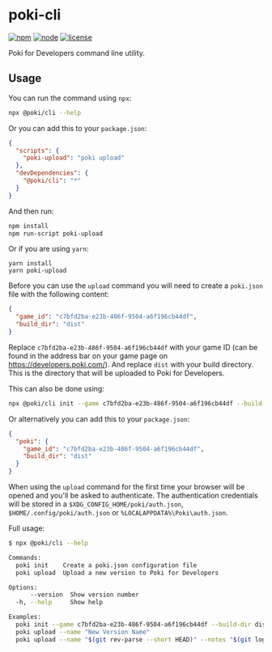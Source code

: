 poki-cli
========
[![npm](https://img.shields.io/npm/v/@poki/cli.svg?style=flat-square)](https://www.npmjs.com/package/@poki/cli)
[![node](https://img.shields.io/node/v/@poki/cli.svg?style=flat-square)](https://nodejs.org/)
[![license](https://img.shields.io/github/license/poki/poki-cli.svg?style=flat-square)](LICENSE)

Poki for Developers command line utility.

Usage
-----

You can run the command using `npx`:
```sh
npx @poki/cli --help
```

Or you can add this to your `package.json`:
```json
{
  "scripts": {
    "poki-upload": "poki upload"
  },
  "devDependencies": {
    "@poki/cli": "*"
  }
}
```
And then run:
```sh
npm install
npm run-script poki-upload
```
Or if you are using `yarn`:
```
yarn install
yarn poki-upload
```

Before you can use the `upload` command you will need to create a `poki.json` file with the following content:
```json
{
  "game_id": "c7bfd2ba-e23b-486f-9504-a6f196cb44df",
  "build_dir": "dist"
}
```
Replace `c7bfd2ba-e23b-486f-9504-a6f196cb44df` with your game ID (can be found in the address bar on your game page on https://developers.poki.com/).
And replace `dist` with your build directory. This is the directory that will be uploaded to Poki for Developers.

This can also be done using:
```sh
npx @poki/cli init --game c7bfd2ba-e23b-486f-9504-a6f196cb44df --build-dir dist
```

Or alternatively you can add this to your `package.json`:
```json
{
  "poki": {
    "game_id": "c7bfd2ba-e23b-486f-9504-a6f196cb44df",
    "build_dir": "dist"
  }
}
```

When using the `upload` command for the first time your browser will be opened and you'll be asked to authenticate.
The authentication credentials will be stored in a `$XDG_CONFIG_HOME/poki/auth.json`, `$HOME/.config/poki/auth.json` or `%LOCALAPPDATA%\Poki\auth.json`.

Full usage:
```sh
$ npx @poki/cli --help

Commands:
  poki init    Create a poki.json configuration file
  poki upload  Upload a new version to Poki for Developers

Options:
      --version  Show version number                                                 [boolean]
  -h, --help     Show help                                                           [boolean]

Examples:
  poki init --game c7bfd2ba-e23b-486f-9504-a6f196cb44df --build-dir dist
  poki upload --name "New Version Name"
  poki upload --name "$(git rev-parse --short HEAD)" --notes "$(git log -1 --pretty=%B)"
```
